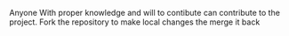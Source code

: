 Anyone With proper knowledge and will to contibute can contribute to the project. Fork the repository to make local changes the merge it back

